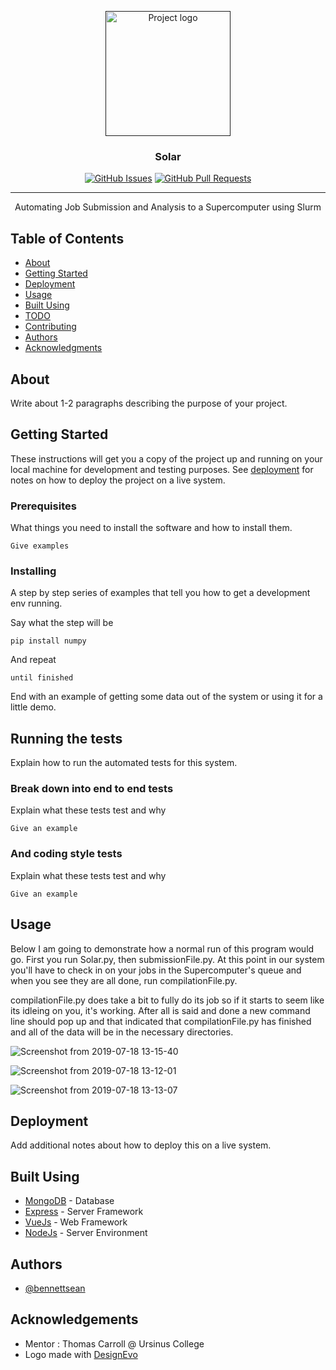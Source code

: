 <p align="center">
  <a href="" rel="noopener">
 <img width=200px height=200px src="https://user-images.githubusercontent.com/51754047/61475629-3e111080-a959-11e9-8191-01b67aad8c9b.jpg" alt="Project logo"></a>
</p>

<h3 align="center">Solar</h3>

<div align="center">

  
  [![GitHub Issues](https://img.shields.io/github/issues/bennettsean/Solar.svg)](https://github.com/bennettsean/Solar/issues)
  [![GitHub Pull Requests](https://img.shields.io/github/issues-pr/bennettsean/Solar.svg)](https://github.com/bennettsean/Solar/pulls)
  

</div>

---

<p align="center"> Automating Job Submission and Analysis to a Supercomputer using Slurm
    <br> 
</p>

## Table of Contents
- [About](#about)
- [Getting Started](#getting_started)
- [Deployment](#deployment)
- [Usage](#usage)
- [Built Using](#built_using)
- [TODO](../TODO.md)
- [Contributing](../CONTRIBUTING.md)
- [Authors](#authors)
- [Acknowledgments](#acknowledgement)

## About <a name = "about"></a>
Write about 1-2 paragraphs describing the purpose of your project.

## Getting Started <a name = "getting_started"></a>
These instructions will get you a copy of the project up and running on your local machine for development and testing purposes. See [deployment](#deployment) for notes on how to deploy the project on a live system.

### Prerequisites
What things you need to install the software and how to install them.

```
Give examples
```

### Installing
A step by step series of examples that tell you how to get a development env running.

Say what the step will be

```
pip install numpy
```

And repeat

```
until finished
```

End with an example of getting some data out of the system or using it for a little demo.

## Running the tests <a name = "tests"></a>
Explain how to run the automated tests for this system.

### Break down into end to end tests
Explain what these tests test and why

```
Give an example
```

### And coding style tests
Explain what these tests test and why

```
Give an example
```

## Usage <a name="usage"></a>
Below I am going to demonstrate how a normal run of this program would go. First you run Solar.py, then submissionFile.py. At this point in our system you'll have to check in on your jobs in the Supercomputer's queue and when you see they are all done, run compilationFile.py.

compilationFile.py does take a bit to fully do its job so if it starts to seem like its idleing on you, it's working. After all is said and done a new command line should pop up and that indicated that compilationFile.py has finished and all of the data will be in the necessary directories.



![Screenshot from 2019-07-18 13-15-40](https://user-images.githubusercontent.com/51754047/61478739-2e48fa80-a960-11e9-8fc7-8dc7963a16be.png)

![Screenshot from 2019-07-18 13-12-01](https://user-images.githubusercontent.com/51754047/61478761-3ef97080-a960-11e9-917c-00dc60ce4c85.png)

![Screenshot from 2019-07-18 13-13-07](https://user-images.githubusercontent.com/51754047/61478776-4882d880-a960-11e9-8930-6bd6985c9ae3.png)


## Deployment <a name = "deployment"></a>
Add additional notes about how to deploy this on a live system.

## Built Using <a name = "built_using"></a>
- [MongoDB](https://www.mongodb.com/) - Database
- [Express](https://expressjs.com/) - Server Framework
- [VueJs](https://vuejs.org/) - Web Framework
- [NodeJs](https://nodejs.org/en/) - Server Environment

## Authors <a name = "authors"></a>
- [@bennettsean](https://github.com/bennettsean) 

## Acknowledgements <a name = "acknowledgement"></a>
- Mentor : Thomas Carroll @ Ursinus College
- <div>Logo made with <a href="/en/" title="Free Online Logo Maker">DesignEvo</a></div>
